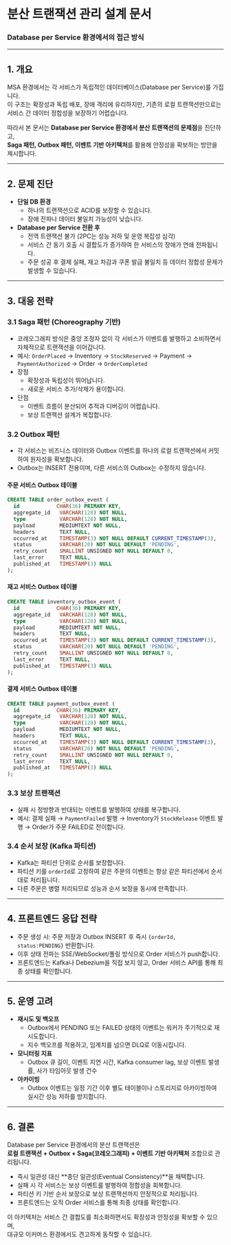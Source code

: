 # 분산 트랜잭션 관리 설계 문서
### Database per Service 환경에서의 접근 방식

---

## 1. 개요
MSA 환경에서는 각 서비스가 독립적인 데이터베이스(Database per Service)를 가집니다.  
이 구조는 확장성과 독립 배포, 장애 격리에 유리하지만, 기존의 로컬 트랜잭션만으로는 서비스 간 데이터 정합성을 보장하기 어렵습니다.

따라서 본 문서는 **Database per Service 환경에서 분산 트랜잭션의 문제점**을 진단하고,  
**Saga 패턴, Outbox 패턴, 이벤트 기반 아키텍처**를 활용해 안정성을 확보하는 방안을 제시합니다.

---

## 2. 문제 진단
- **단일 DB 환경**
    - 하나의 트랜잭션으로 ACID를 보장할 수 있습니다.
    - 장애 전파나 데이터 불일치 가능성이 낮습니다.
- **Database per Service 전환 후**
    - 전역 트랜잭션 불가 (2PC는 성능 저하 및 운영 복잡성 심각)
    - 서비스 간 동기 호출 시 결합도가 증가하여 한 서비스의 장애가 연쇄 전파됩니다.
    - 주문 성공 후 결제 실패, 재고 차감과 쿠폰 발급 불일치 등 데이터 정합성 문제가 발생할 수 있습니다.

---

## 3. 대응 전략

### 3.1 Saga 패턴 (Choreography 기반)
- 코레오그래피 방식은 중앙 조정자 없이 각 서비스가 이벤트를 발행하고 소비하면서 자체적으로 트랜잭션을 이어갑니다.
- 예시: `OrderPlaced` → Inventory → `StockReserved` → Payment → `PaymentAuthorized` → Order → `OrderCompleted`
- 장점
    - 확장성과 독립성이 뛰어납니다.
    - 새로운 서비스 추가/삭제가 용이합니다.
- 단점
    - 이벤트 흐름이 분산되어 추적과 디버깅이 어렵습니다.
    - 보상 트랜잭션 설계가 복잡합니다.

### 3.2 Outbox 패턴
- 각 서비스는 비즈니스 데이터와 Outbox 이벤트를 하나의 로컬 트랜잭션에서 커밋하여 원자성을 확보합니다.
- Outbox는 INSERT 전용이며, 다른 서비스의 Outbox는 수정하지 않습니다.

#### 주문 서비스 Outbox 테이블
```sql
CREATE TABLE order_outbox_event (
  id            CHAR(36) PRIMARY KEY,
  aggregate_id   VARCHAR(128) NOT NULL,
  type           VARCHAR(128) NOT NULL,
  payload        MEDIUMTEXT NOT NULL,
  headers        TEXT NULL,
  occurred_at    TIMESTAMP(3) NOT NULL DEFAULT CURRENT_TIMESTAMP(3),
  status         VARCHAR(20) NOT NULL DEFAULT 'PENDING',
  retry_count    SMALLINT UNSIGNED NOT NULL DEFAULT 0,
  last_error     TEXT NULL,
  published_at   TIMESTAMP(3) NULL
);
```

#### 재고 서비스 Outbox 테이블
```sql
CREATE TABLE inventory_outbox_event (
  id            CHAR(36) PRIMARY KEY,
  aggregate_id   VARCHAR(128) NOT NULL,
  type           VARCHAR(128) NOT NULL,
  payload        MEDIUMTEXT NOT NULL,
  headers        TEXT NULL,
  occurred_at    TIMESTAMP(3) NOT NULL DEFAULT CURRENT_TIMESTAMP(3),
  status         VARCHAR(20) NOT NULL DEFAULT 'PENDING',
  retry_count    SMALLINT UNSIGNED NOT NULL DEFAULT 0,
  last_error     TEXT NULL,
  published_at   TIMESTAMP(3) NULL
);
```

#### 결제 서비스 Outbox 테이블
```sql
CREATE TABLE payment_outbox_event (
  id            CHAR(36) PRIMARY KEY,
  aggregate_id   VARCHAR(128) NOT NULL,
  type           VARCHAR(128) NOT NULL,
  payload        MEDIUMTEXT NOT NULL,
  headers        TEXT NULL,
  occurred_at    TIMESTAMP(3) NOT NULL DEFAULT CURRENT_TIMESTAMP(3),
  status         VARCHAR(20) NOT NULL DEFAULT 'PENDING',
  retry_count    SMALLINT UNSIGNED NOT NULL DEFAULT 0,
  last_error     TEXT NULL,
  published_at   TIMESTAMP(3) NULL
);
```

### 3.3 보상 트랜잭션
- 실패 시 정방향과 반대되는 이벤트를 발행하여 상태를 복구합니다.
- 예시: 결제 실패 → `PaymentFailed` 발행 → Inventory가 `StockRelease` 이벤트 발행 → Order가 주문 FAILED로 전이합니다.

### 3.4 순서 보장 (Kafka 파티션)
- Kafka는 파티션 단위로 순서를 보장합니다.
- 파티션 키를 `orderId`로 고정하여 같은 주문의 이벤트는 항상 같은 파티션에서 순서대로 처리됩니다.
- 다른 주문은 병렬 처리되므로 성능과 순서 보장을 동시에 만족합니다.

---

## 4. 프론트엔드 응답 전략
- 주문 생성 시: 주문 저장과 Outbox INSERT 후 즉시 `{orderId, status:PENDING}` 반환합니다.
- 이후 상태 전파는 SSE/WebSocket/폴링 방식으로 Order 서비스가 push합니다.
- 프론트엔드는 Kafka나 Debezium을 직접 보지 않고, Order 서비스 API를 통해 최종 상태를 확인합니다.

---

## 5. 운영 고려
- **재시도 및 백오프**
    - Outbox에서 PENDING 또는 FAILED 상태의 이벤트는 워커가 주기적으로 재시도합니다.
    - 지수 백오프를 적용하고, 임계치를 넘으면 DLQ로 이동시킵니다.
- **모니터링 지표**
    - Outbox 큐 길이, 이벤트 지연 시간, Kafka consumer lag, 보상 이벤트 발생률, 사가 타임아웃 발생 건수
- **아카이빙**
    - Outbox 이벤트는 일정 기간 이후 별도 테이블이나 스토리지로 아카이빙하여 실시간 성능 저하를 방지합니다.

---

## 6. 결론
Database per Service 환경에서의 분산 트랜잭션은  
**로컬 트랜잭션 + Outbox + Saga(코레오그래피) + 이벤트 기반 아키텍처** 조합으로 관리됩니다.

- 즉시 일관성 대신 **종단 일관성(Eventual Consistency)**을 채택합니다.
- 실패 시 각 서비스는 보상 이벤트를 발행하여 정합성을 회복합니다.
- 파티션 키 기반 순서 보장으로 보상 트랜잭션까지 안정적으로 처리됩니다.
- 프론트엔드는 오직 Order 서비스를 통해 최종 상태를 확인합니다.

이 아키텍처는 서비스 간 결합도를 최소화하면서도 확장성과 안정성을 확보할 수 있으며,  
대규모 이커머스 환경에서도 견고하게 동작할 수 있습니다.